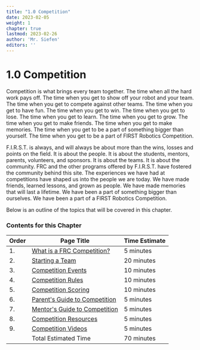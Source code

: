 ```yaml
---
title: "1.0 Competition"
date: 2023-02-05
weight: 1
chapter: true
lastmod: 2023-02-26
author: 'Mr. Siefen'
editors: ''
---
```


# 1.0 Competition

Competition is what brings every team together. The time when all the hard work pays off. The time when you get to show off your robot and your team. The time when you get to compete against other teams. The time when you get to have fun. The time when you get to win. The time when you get to lose. The time when you get to learn. The time when you get to grow. The time when you get to make friends. The time when you get to make memories. The time when you get to be a part of something bigger than yourself. The time when you get to be a part of FIRST Robotics Competition.

F.I.R.S.T. is always, and will always be about more than the wins, losses and points on the field. It is about the people. It is about the students, mentors, parents, volunteers, and sponsors. It is about the teams. It is about the community. FRC and the other programs offered by F.I.R.S.T. have fostered the community behind this site. The experiences we have had at competitions have shaped us into the people we are today. We have made friends, learned lessons, and grown as people. We have made memories that will last a lifetime. We have been a part of something bigger than ourselves. We have been a part of a FIRST Robotics Competition.

Below is an outline of the topics that will be covered in this chapter.

### Contents for this Chapter

| Order | Page Title | Time Estimate |
| --- | --- | --- |
| 1. | [What is a FRC Competition?](/competition/what-is-a-competition/) | 5 minutes |
| 2. | [Starting a Team](/competition/starting-a-team/) | 20 minutes |
| 3. | [Competition Events](/competition/competition-events/) | 10 minutes |
| 4. | [Competition Rules](/competition/competition-rules/) | 10 minutes |
| 5. | [Competition Scoring](/competition/competition-scoring/) | 10 minutes |
| 6. | [Parent's Guide to Competition](/competition/parents-guide-to-competition/) | 5 minutes |
| 7. | [Mentor's Guide to Competition](/competition/mentors-guide-to-competition/) | 5 minutes |
| 8. | [Competition Resources](/competition/competition-resources/) | 5 minutes |
| 9. | [Competition Videos](/competition/competition-videos/) | 5 minutes |
|    | Total Estimated Time | 70 minutes |
